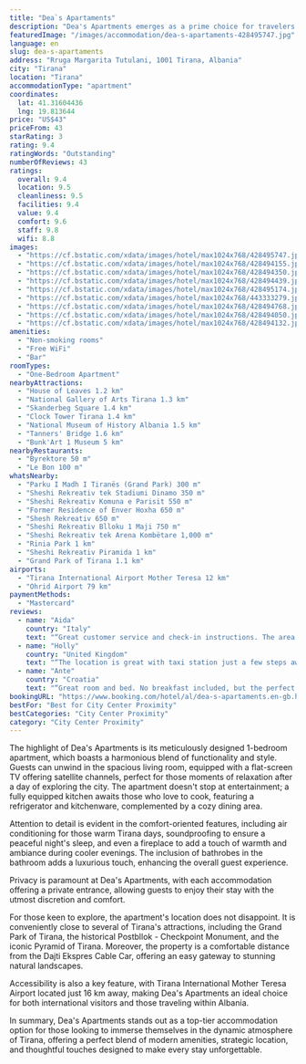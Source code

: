 ```yaml
---
title: "Dea`s Apartaments"
description: "Dea's Apartments emerges as a prime choice for travelers seeking a blend of comfort and convenience in the heart of Tirana."
featuredImage: "/images/accommodation/dea-s-apartaments-428495747.jpg"
language: en
slug: dea-s-apartaments
address: "Rruga Margarita Tutulani, 1001 Tirana, Albania"
city: "Tirana"
location: "Tirana"
accommodationType: "apartment"
coordinates:
  lat: 41.31604436
  lng: 19.813644
price: "US$43"
priceFrom: 43
starRating: 3
rating: 9.4
ratingWords: "Outstanding"
numberOfReviews: 43
ratings:
  overall: 9.4
  location: 9.5
  cleanliness: 9.5
  facilities: 9.4
  value: 9.4
  comfort: 9.6
  staff: 9.8
  wifi: 8.8
images:
  - "https://cf.bstatic.com/xdata/images/hotel/max1024x768/428495747.jpg?k=c43a03fbcfa298b8498bdddf94a7b84ae525cb64cafaf8c8e011bf0d4275eaa2&o=&hp=1"
  - "https://cf.bstatic.com/xdata/images/hotel/max1024x768/428494155.jpg?k=aa6163983d83e974a77b3ac0164350cc9d410fc9d56ebfaf9a81ab7814442396&o=&hp=1"
  - "https://cf.bstatic.com/xdata/images/hotel/max1024x768/428494350.jpg?k=4912cd42b4feaa6d11dd42171ae67fb4d33d0b06ecba57a24a9819cfc5e44dee&o=&hp=1"
  - "https://cf.bstatic.com/xdata/images/hotel/max1024x768/428494439.jpg?k=970e512abd290356c3e678162d2b1721d8006b96fb77c0a5b0c4e3be51e53174&o=&hp=1"
  - "https://cf.bstatic.com/xdata/images/hotel/max1024x768/428495174.jpg?k=428ae12e919415962876fa701831c026ed91b143cf1c4919491757448ab3d4b4&o=&hp=1"
  - "https://cf.bstatic.com/xdata/images/hotel/max1024x768/443333279.jpg?k=c221028be9a7e681ba5071d6dce0e35c90efce46567f68c98c3f2100028e9364&o=&hp=1"
  - "https://cf.bstatic.com/xdata/images/hotel/max1024x768/428494768.jpg?k=a15e1de70182c9832ae1c6c6ed3f5aebd30df75ca2745d9e895733d6c708f227&o=&hp=1"
  - "https://cf.bstatic.com/xdata/images/hotel/max1024x768/428494050.jpg?k=d93ba39514e8100fdfafb4173ffe095207124cce1c74db330dda5a3fcc684e4b&o=&hp=1"
  - "https://cf.bstatic.com/xdata/images/hotel/max1024x768/428494132.jpg?k=743c617000ab3a91e4225d2627c397e866e170acef0ad0464a8b9e0c144a90a7&o=&hp=1"
amenities:
  - "Non-smoking rooms"
  - "Free WiFi"
  - "Bar"
roomTypes:
  - "One-Bedroom Apartment"
nearbyAttractions:
  - "House of Leaves 1.2 km"
  - "National Gallery of Arts Tirana 1.3 km"
  - "Skanderbeg Square 1.4 km"
  - "Clock Tower Tirana 1.4 km"
  - "National Museum of History Albania 1.5 km"
  - "Tanners' Bridge 1.6 km"
  - "Bunk'Art 1 Museum 5 km"
nearbyRestaurants:
  - "Byrektore 50 m"
  - "Le Bon 100 m"
whatsNearby:
  - "Parku I Madh I Tiranës (Grand Park) 300 m"
  - "Sheshi Rekreativ tek Stadiumi Dinamo 350 m"
  - "Sheshi Rekreativ Komuna e Parisit 550 m"
  - "Former Residence of Enver Hoxha 650 m"
  - "Shesh Rekreativ 650 m"
  - "Sheshi Rekreativ Blloku 1 Maji 750 m"
  - "Sheshi Rekreativ tek Arena Kombëtare 1,000 m"
  - "Rinia Park 1 km"
  - "Sheshi Rekreativ Piramida 1 km"
  - "Grand Park of Tirana 1.1 km"
airports:
  - "Tirana International Airport Mother Teresa 12 km"
  - "Ohrid Airport 79 km"
paymentMethods:
  - "Mastercard"
reviews:
  - name: "Aida"
    country: "Italy"
    text: "“Great customer service and check-in instructions. The area is very central and full of shops, bars and grocery stores.”"
  - name: "Holly"
    country: "United Kingdom"
    text: "“The location is great with taxi station just a few steps away. There are amazing restaurants close by and there are supermarkets around the area too. I really love the fact that sofa is provided. It gives a cozy homy vibe even though we are...”"
  - name: "Ante"
    country: "Croatia"
    text: "“Great room and bed. No breakfast included, but the perfect location of the apartment in the center of Tirana!”"
bookingURL: "https://www.booking.com/hotel/al/dea-s-apartaments.en-gb.html?aid=8035640"
bestFor: "Best for City Center Proximity"
bestCategories: "City Center Proximity"
category: "City Center Proximity"
---
```


The highlight of Dea's Apartments is its meticulously designed 1-bedroom apartment, which boasts a harmonious blend of functionality and style. Guests can unwind in the spacious living room, equipped with a flat-screen TV offering satellite channels, perfect for those moments of relaxation after a day of exploring the city. The apartment doesn't stop at entertainment; a fully equipped kitchen awaits those who love to cook, featuring a refrigerator and kitchenware, complemented by a cozy dining area.

Attention to detail is evident in the comfort-oriented features, including air conditioning for those warm Tirana days, soundproofing to ensure a peaceful night's sleep, and even a fireplace to add a touch of warmth and ambiance during cooler evenings. The inclusion of bathrobes in the bathroom adds a luxurious touch, enhancing the overall guest experience.

Privacy is paramount at Dea's Apartments, with each accommodation offering a private entrance, allowing guests to enjoy their stay with the utmost discretion and comfort.

For those keen to explore, the apartment's location does not disappoint. It is conveniently close to several of Tirana's attractions, including the Grand Park of Tirana, the historical Postbllok - Checkpoint Monument, and the iconic Pyramid of Tirana. Moreover, the property is a comfortable distance from the Dajti Ekspres Cable Car, offering an easy gateway to stunning natural landscapes.

Accessibility is also a key feature, with Tirana International Mother Teresa Airport located just 16 km away, making Dea's Apartments an ideal choice for both international visitors and those traveling within Albania.

In summary, Dea's Apartments stands out as a top-tier accommodation option for those looking to immerse themselves in the dynamic atmosphere of Tirana, offering a perfect blend of modern amenities, strategic location, and thoughtful touches designed to make every stay unforgettable.
